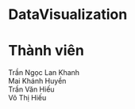 # DataVisualization
# Thành viên
Trần Ngọc Lan Khanh \
Mai Khánh Huyền \
Trần Văn Hiếu \
Võ Thị Hiếu

